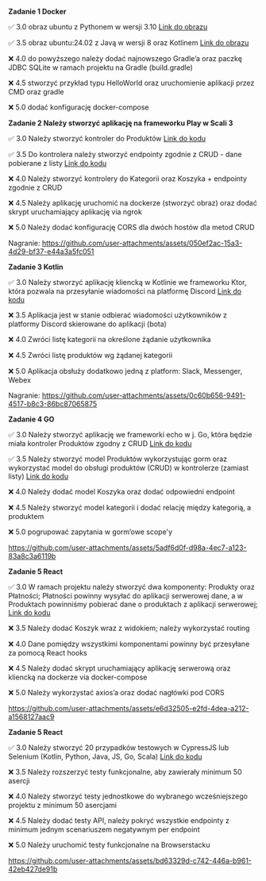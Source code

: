 **Zadanie 1 Docker**

✅ 3.0 obraz ubuntu z Pythonem w wersji 3.10 [Link do obrazu](https://hub.docker.com/repository/docker/michalharasim/zad1/tags/latest/sha256-9547de1a949110c025e0ed0a745632f699f3e4ae064b0be8885b009031903b16)

✅ 3.5 obraz ubuntu:24.02 z Javą w wersji 8 oraz Kotlinem [Link do obrazu](https://hub.docker.com/repository/docker/michalharasim/zad1/tags/latest/sha256-9547de1a949110c025e0ed0a745632f699f3e4ae064b0be8885b009031903b16)

❌ 4.0 do powyższego należy dodać najnowszego Gradle’a oraz paczkę JDBC
SQLite w ramach projektu na Gradle (build.gradle)

❌ 4.5 stworzyć przykład typu HelloWorld oraz uruchomienie aplikacji
przez CMD oraz gradle

❌ 5.0 dodać konfigurację docker-compose



**Zadanie 2 Należy stworzyć aplikację na frameworku Play w Scali 3**

✅ 3.0 Należy stworzyć kontroler do Produktów [Link do kodu](https://github.com/michalharasim/e-biznes-uj-class/tree/main/zad2)

✅ 3.5 Do kontrolera należy stworzyć endpointy zgodnie z CRUD - dane
pobierane z listy [Link do kodu](https://github.com/michalharasim/e-biznes-uj-class/tree/main/zad2)

❌ 4.0 Należy stworzyć kontrolery do Kategorii oraz Koszyka + endpointy
zgodnie z CRUD

❌ 4.5 Należy aplikację uruchomić na dockerze (stworzyć obraz) oraz dodać
skrypt uruchamiający aplikację via ngrok

❌ 5.0 Należy dodać konfigurację CORS dla dwóch hostów dla metod CRUD


Nagranie: https://github.com/user-attachments/assets/050ef2ac-15a3-4d29-bf37-e44a3a5fc051




**Zadanie 3 Kotlin**

✅ 3.0 Należy stworzyć aplikację kliencką w Kotlinie we frameworku Ktor,
która pozwala na przesyłanie wiadomości na platformę Discord [Link do kodu](https://github.com/michalharasim/e-biznes-uj-class/tree/main/zad3/src/main/kotlin)

❌ 3.5 Aplikacja jest w stanie odbierać wiadomości użytkowników z
platformy Discord skierowane do aplikacji (bota)

❌ 4.0 Zwróci listę kategorii na określone żądanie użytkownika

❌ 4.5 Zwróci listę produktów wg żądanej kategorii

❌ 5.0 Aplikacja obsłuży dodatkowo jedną z platform: Slack, Messenger,
Webex

Nagranie: https://github.com/user-attachments/assets/0c60b656-9491-4517-b8c3-86bc87065875

**Zadanie 4 GO**

✅ 3.0 Należy stworzyć aplikację we frameworki echo w j. Go, która będzie miała kontroler Produktów zgodny z CRUD [Link do kodu](https://github.com/michalharasim/e-biznes-uj-class/blob/main/zad4/routes/routes.go)

✅ 3.5 Należy stworzyć model Produktów wykorzystując gorm oraz wykorzystać model do obsługi produktów (CRUD) w kontrolerze (zamiast listy) [Link do kodu](https://github.com/michalharasim/e-biznes-uj-class/blob/main/zad4/models/product.go)

❌ 4.0 Należy dodać model Koszyka oraz dodać odpowiedni endpoint

❌ 4.5 Należy stworzyć model kategorii i dodać relację między kategorią, a produktem

❌ 5.0 pogrupować zapytania w gorm’owe scope'y


https://github.com/user-attachments/assets/5adf6d0f-d98a-4ec7-a123-83a8c3a6119b


**Zadanie 5 React**

✅ 3.0 W ramach projektu należy stworzyć dwa komponenty: Produkty oraz
Płatności; Płatności powinny wysyłać do aplikacji serwerowej dane, a w
Produktach powinniśmy pobierać dane o produktach z aplikacji
serwerowej; [Link do kodu]([https://github.com/michalharasim/e-biznes-uj-class/blob/main/zad4/routes/routes.go](https://github.com/michalharasim/e-biznes-uj-class/tree/main/zad5))

❌ 3.5 Należy dodać Koszyk wraz z widokiem; należy wykorzystać routing

❌ 4.0 Dane pomiędzy wszystkimi komponentami powinny być przesyłane za
pomocą React hooks

❌ 4.5 Należy dodać skrypt uruchamiający aplikację serwerową oraz
kliencką na dockerze via docker-compose

❌ 5.0 Należy wykorzystać axios’a oraz dodać nagłówki pod CORS

https://github.com/user-attachments/assets/e6d32505-e2fd-4dea-a212-a1568127aac9

**Zadanie 5 React**

✅ 3.0 Należy stworzyć 20 przypadków testowych w CypressJS lub Selenium
(Kotlin, Python, Java, JS, Go, Scala) [Link do kodu](https://github.com/michalharasim/e-biznes-uj-class/blob/main/zad6/frontend/src/tests/test_all.py)

❌ 3.5 Należy rozszerzyć testy funkcjonalne, aby zawierały minimum 50
asercji

❌ 4.0 Należy stworzyć testy jednostkowe do wybranego wcześniejszego
projektu z minimum 50 asercjami

❌ 4.5 Należy dodać testy API, należy pokryć wszystkie endpointy z
minimum jednym scenariuszem negatywnym per endpoint

❌ 5.0 Należy uruchomić testy funkcjonalne na Browserstacku

https://github.com/user-attachments/assets/bd63329d-c742-446a-b961-42eb427de91b




